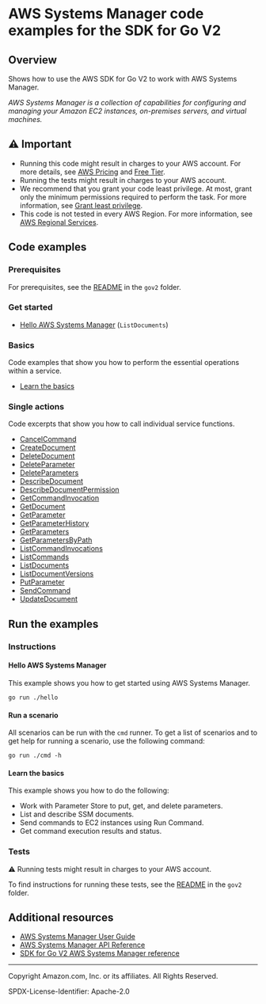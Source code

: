 # AWS Systems Manager code examples for the SDK for Go V2

## Overview

Shows how to use the AWS SDK for Go V2 to work with AWS Systems Manager.

<!--custom.overview.start-->
<!--custom.overview.end-->

_AWS Systems Manager is a collection of capabilities for configuring and managing your Amazon EC2 instances, on-premises servers, and virtual machines._

## ⚠ Important

* Running this code might result in charges to your AWS account. For more details, see [AWS Pricing](https://aws.amazon.com/pricing/) and [Free Tier](https://aws.amazon.com/free/).
* Running the tests might result in charges to your AWS account.
* We recommend that you grant your code least privilege. At most, grant only the minimum permissions required to perform the task. For more information, see [Grant least privilege](https://docs.aws.amazon.com/IAM/latest/UserGuide/best-practices.html#grant-least-privilege).
* This code is not tested in every AWS Region. For more information, see [AWS Regional Services](https://aws.amazon.com/about-aws/global-infrastructure/regional-product-services).

<!--custom.important.start-->
<!--custom.important.end-->

## Code examples

### Prerequisites

For prerequisites, see the [README](../README.md#Prerequisites) in the `gov2` folder.

<!--custom.prerequisites.start-->
<!--custom.prerequisites.end-->

### Get started

* [Hello AWS Systems Manager](hello/hello.go#L4) (`ListDocuments`)

### Basics

Code examples that show you how to perform the essential operations within a service.

* [Learn the basics](scenarios/ssm_basics.go)

### Single actions

Code excerpts that show you how to call individual service functions.

* [CancelCommand](actions/command_actions.go#L85)
* [CreateDocument](actions/document_actions.go#L55)
* [DeleteDocument](actions/document_actions.go#L85)
* [DeleteParameter](actions/parameter_actions.go#L95)
* [DeleteParameters](actions/parameter_actions.go#L109)
* [DescribeDocument](actions/document_actions.go#L35)
* [DescribeDocumentPermission](actions/document_actions.go#L115)
* [GetCommandInvocation](actions/command_actions.go#L55)
* [GetDocument](actions/document_actions.go#L45)
* [GetParameter](actions/parameter_actions.go#L35)
* [GetParameterHistory](actions/parameter_actions.go#L125)
* [GetParameters](actions/parameter_actions.go#L50)
* [GetParametersByPath](actions/parameter_actions.go#L71)
* [ListCommandInvocations](actions/command_actions.go#L70)
* [ListCommands](actions/command_actions.go#L35)
* [ListDocuments](actions/document_actions.go#L20)
* [ListDocumentVersions](actions/document_actions.go#L100)
* [PutParameter](actions/parameter_actions.go#L20)
* [SendCommand](actions/command_actions.go#L20)
* [UpdateDocument](actions/document_actions.go#L70)

<!--custom.examples.start-->
<!--custom.examples.end-->

## Run the examples

### Instructions

<!--custom.instructions.start-->
<!--custom.instructions.end-->

#### Hello AWS Systems Manager

This example shows you how to get started using AWS Systems Manager.

```
go run ./hello
```

#### Run a scenario

All scenarios can be run with the `cmd` runner. To get a list of scenarios
and to get help for running a scenario, use the following command:

```
go run ./cmd -h
```

#### Learn the basics

This example shows you how to do the following:

* Work with Parameter Store to put, get, and delete parameters.
* List and describe SSM documents.
* Send commands to EC2 instances using Run Command.
* Get command execution results and status.

<!--custom.basic_prereqs.ssm_Scenario_GettingStarted.start-->
<!--custom.basic_prereqs.ssm_Scenario_GettingStarted.end-->

<!--custom.basics.ssm_Scenario_GettingStarted.start-->
<!--custom.basics.ssm_Scenario_GettingStarted.end-->

### Tests

⚠ Running tests might result in charges to your AWS account.

To find instructions for running these tests, see the [README](../README.md#Tests)
in the `gov2` folder.

<!--custom.tests.start-->
<!--custom.tests.end-->

## Additional resources

* [AWS Systems Manager User Guide](https://docs.aws.amazon.com/systems-manager/latest/userguide/what-is-systems-manager.html)
* [AWS Systems Manager API Reference](https://docs.aws.amazon.com/systems-manager/latest/APIReference/Welcome.html)
* [SDK for Go V2 AWS Systems Manager reference](https://pkg.go.dev/github.com/aws/aws-sdk-go-v2/service/ssm)

<!--custom.resources.start-->
<!--custom.resources.end-->

---

Copyright Amazon.com, Inc. or its affiliates. All Rights Reserved.

SPDX-License-Identifier: Apache-2.0
